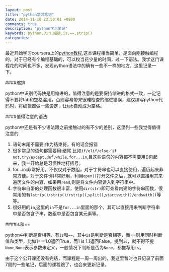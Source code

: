 ```yaml
---
layout: post
title: "python学习笔记"
date: 2014-11-18 22:50:01 +0800
comments: true
description: "python学习笔记"
keywords: python,入门,缩排,is,==,strip()
categories: 
---
```


最近开始学习coursera上的[python教程](https://class.coursera.org/pythonlearn-003),这本课程相当简单，是面向刚接触编程的，对于已经有个编程基础的，可以权当花少量的时间，过一下语法。我学这门课程花的时间也不多，发现python语法中的确有一些不一样的地方，这里记录一下。

####缩排

python中识别代码快是用缩进的，值得注意的是要保持缩进的格式一致，一定记得不要将tab和空格混用，否则容易带来很难检查的缩进错误，建议编写python代码时，将编辑器做一些设定，让tab自动成为空格。

<!--more-->

####值得注意的语法

python中还是有不少语法跟之前接触过的有不少的差别，这里列一些我觉得值得注意的

1. 语句末尾不需要;作为结束符，有的话会报错  
2. 很多常见的语句都需要用:结尾 比如`if/elif/else／if not,try/except,def,while,for...in`,且这些语句的内容都不需要用()包起来，我一开始总是习惯性地打括号。  
3. for...in:非常好用，不仅仅对于数组，对于字符串也可以直接使用，遍历起来非常方便。对于文件也非常好用，利用`open()`打开文件之后，就可以直接用其来遍历文件的内容，如果用`read`,则是将文件内容读入到字符串中。  
4. 字符串自带的处理函数很丰富，使用`dir(str)`即可查看内建的字符串函数，很常用的有`lstrip()/strip()/rstrip()`,`split()`,`startswith()/endswith()`等等。  
5. 很好用的`in`,这里的`in`不是`for...in`里面的那个，其可以直接用来判断字符串中是否包含子串，数组中是否包含某元素等。

####is和==

python中判断是否相等，有`is`和`==`，其中`is`是判断是否相等，而==则用同时判断值和类型，比如1=＝1.0返回True，而1 is 1.1返回False。提到`is`，就不得不提`None`,`None`表示参数未定义，一般情况下判断是否为`None`，都推荐用`is`。

由于这个公开课还没有完结，而课程是一周一周出的，我这里暂时也只记录了前面7周的一些笔记，后面的课程跟了，也会来更新记录。
